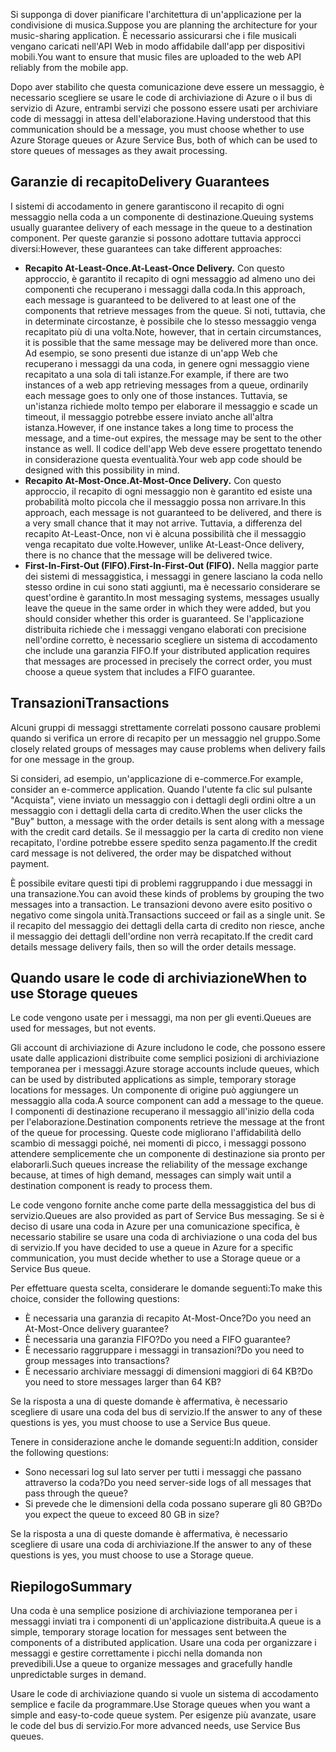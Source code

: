 <span data-ttu-id="dd5a8-101">Si supponga di dover pianificare l'architettura di un'applicazione per la condivisione di musica.</span><span class="sxs-lookup"><span data-stu-id="dd5a8-101">Suppose you are planning the architecture for your music-sharing application.</span></span> <span data-ttu-id="dd5a8-102">È necessario assicurarsi che i file musicali vengano caricati nell'API Web in modo affidabile dall'app per dispositivi mobili.</span><span class="sxs-lookup"><span data-stu-id="dd5a8-102">You want to ensure that music files are uploaded to the web API reliably from the mobile app.</span></span>

<span data-ttu-id="dd5a8-103">Dopo aver stabilito che questa comunicazione deve essere un messaggio, è necessario scegliere se usare le code di archiviazione di Azure o il bus di servizio di Azure, entrambi servizi che possono essere usati per archiviare code di messaggi in attesa dell'elaborazione.</span><span class="sxs-lookup"><span data-stu-id="dd5a8-103">Having understood that this communication should be a message, you must choose whether to use Azure Storage queues or Azure Service Bus, both of which can be used to store queues of messages as they await processing.</span></span>

## <a name="delivery-guarantees"></a><span data-ttu-id="dd5a8-104">Garanzie di recapito</span><span class="sxs-lookup"><span data-stu-id="dd5a8-104">Delivery Guarantees</span></span>

<span data-ttu-id="dd5a8-105">I sistemi di accodamento in genere garantiscono il recapito di ogni messaggio nella coda a un componente di destinazione.</span><span class="sxs-lookup"><span data-stu-id="dd5a8-105">Queuing systems usually guarantee delivery of each message in the queue to a destination component.</span></span> <span data-ttu-id="dd5a8-106">Per queste garanzie si possono adottare tuttavia approcci diversi:</span><span class="sxs-lookup"><span data-stu-id="dd5a8-106">However, these guarantees can take different approaches:</span></span>

- <span data-ttu-id="dd5a8-107">**Recapito At-Least-Once.**</span><span class="sxs-lookup"><span data-stu-id="dd5a8-107">**At-Least-Once Delivery.**</span></span> <span data-ttu-id="dd5a8-108">Con questo approccio, è garantito il recapito di ogni messaggio ad almeno uno dei componenti che recuperano i messaggi dalla coda.</span><span class="sxs-lookup"><span data-stu-id="dd5a8-108">In this approach, each message is guaranteed to be delivered to at least one of the components that retrieve messages from the queue.</span></span> <span data-ttu-id="dd5a8-109">Si noti, tuttavia, che in determinate circostanze, è possibile che lo stesso messaggio venga recapitato più di una volta.</span><span class="sxs-lookup"><span data-stu-id="dd5a8-109">Note, however, that in certain circumstances, it is possible that the same message may be delivered more than once.</span></span> <span data-ttu-id="dd5a8-110">Ad esempio, se sono presenti due istanze di un'app Web che recuperano i messaggi da una coda, in genere ogni messaggio viene recapitato a una sola di tali istanze.</span><span class="sxs-lookup"><span data-stu-id="dd5a8-110">For example, if there are two instances of a web app retrieving messages from a queue, ordinarily each message goes to only one of those instances.</span></span> <span data-ttu-id="dd5a8-111">Tuttavia, se un'istanza richiede molto tempo per elaborare il messaggio e scade un timeout, il messaggio potrebbe essere inviato anche all'altra istanza.</span><span class="sxs-lookup"><span data-stu-id="dd5a8-111">However, if one instance takes a long time to process the message, and a time-out expires, the message may be sent to the other instance as well.</span></span> <span data-ttu-id="dd5a8-112">Il codice dell'app Web deve essere progettato tenendo in considerazione questa eventualità.</span><span class="sxs-lookup"><span data-stu-id="dd5a8-112">Your web app code should be designed with this possibility in mind.</span></span>
- <span data-ttu-id="dd5a8-113">**Recapito At-Most-Once.**</span><span class="sxs-lookup"><span data-stu-id="dd5a8-113">**At-Most-Once Delivery.**</span></span> <span data-ttu-id="dd5a8-114">Con questo approccio, il recapito di ogni messaggio non è garantito ed esiste una probabilità molto piccola che il messaggio possa non arrivare.</span><span class="sxs-lookup"><span data-stu-id="dd5a8-114">In this approach, each message is not guaranteed to be delivered, and there is a very small chance that it may not arrive.</span></span> <span data-ttu-id="dd5a8-115">Tuttavia, a differenza del recapito At-Least-Once, non vi è alcuna possibilità che il messaggio venga recapitato due volte.</span><span class="sxs-lookup"><span data-stu-id="dd5a8-115">However, unlike At-Least-Once delivery, there is no chance that the message will be delivered twice.</span></span>
- <span data-ttu-id="dd5a8-116">**First-In-First-Out (FIFO).**</span><span class="sxs-lookup"><span data-stu-id="dd5a8-116">**First-In-First-Out (FIFO).**</span></span> <span data-ttu-id="dd5a8-117">Nella maggior parte dei sistemi di messaggistica, i messaggi in genere lasciano la coda nello stesso ordine in cui sono stati aggiunti, ma è necessario considerare se quest'ordine è garantito.</span><span class="sxs-lookup"><span data-stu-id="dd5a8-117">In most messaging systems, messages usually leave the queue in the same order in which they were added, but you should consider whether this order is guaranteed.</span></span> <span data-ttu-id="dd5a8-118">Se l'applicazione distribuita richiede che i messaggi vengano elaborati con precisione nell'ordine corretto, è necessario scegliere un sistema di accodamento che include una garanzia FIFO.</span><span class="sxs-lookup"><span data-stu-id="dd5a8-118">If your distributed application requires that messages are processed in precisely the correct order, you must choose a queue system that includes a FIFO guarantee.</span></span>

## <a name="transactions"></a><span data-ttu-id="dd5a8-119">Transazioni</span><span class="sxs-lookup"><span data-stu-id="dd5a8-119">Transactions</span></span>

<span data-ttu-id="dd5a8-120">Alcuni gruppi di messaggi strettamente correlati possono causare problemi quando si verifica un errore di recapito per un messaggio nel gruppo.</span><span class="sxs-lookup"><span data-stu-id="dd5a8-120">Some closely related groups of messages may cause problems when delivery fails for one message in the group.</span></span>

<span data-ttu-id="dd5a8-121">Si consideri, ad esempio, un'applicazione di e-commerce.</span><span class="sxs-lookup"><span data-stu-id="dd5a8-121">For example, consider an e-commerce application.</span></span> <span data-ttu-id="dd5a8-122">Quando l'utente fa clic sul pulsante "Acquista", viene inviato un messaggio con i dettagli degli ordini oltre a un messaggio con i dettagli della carta di credito.</span><span class="sxs-lookup"><span data-stu-id="dd5a8-122">When the user clicks the "Buy" button, a message with the order details is sent along with a message with the credit card details.</span></span> <span data-ttu-id="dd5a8-123">Se il messaggio per la carta di credito non viene recapitato, l'ordine potrebbe essere spedito senza pagamento.</span><span class="sxs-lookup"><span data-stu-id="dd5a8-123">If the credit card message is not delivered, the order may be dispatched without payment.</span></span>

<span data-ttu-id="dd5a8-124">È possibile evitare questi tipi di problemi raggruppando i due messaggi in una transazione.</span><span class="sxs-lookup"><span data-stu-id="dd5a8-124">You can avoid these kinds of problems by grouping the two messages into a transaction.</span></span> <span data-ttu-id="dd5a8-125">Le transazioni devono avere esito positivo o negativo come singola unità.</span><span class="sxs-lookup"><span data-stu-id="dd5a8-125">Transactions succeed or fail as a single unit.</span></span> <span data-ttu-id="dd5a8-126">Se il recapito del messaggio dei dettagli della carta di credito non riesce, anche il messaggio dei dettagli dell'ordine non verrà recapitato.</span><span class="sxs-lookup"><span data-stu-id="dd5a8-126">If the credit card details message delivery fails, then so will the order details message.</span></span>

## <a name="when-to-use-storage-queues"></a><span data-ttu-id="dd5a8-127">Quando usare le code di archiviazione</span><span class="sxs-lookup"><span data-stu-id="dd5a8-127">When to use Storage queues</span></span>

<span data-ttu-id="dd5a8-128">Le code vengono usate per i messaggi, ma non per gli eventi.</span><span class="sxs-lookup"><span data-stu-id="dd5a8-128">Queues are used for messages, but not events.</span></span>

<span data-ttu-id="dd5a8-129">Gli account di archiviazione di Azure includono le code, che possono essere usate dalle applicazioni distribuite come semplici posizioni di archiviazione temporanea per i messaggi.</span><span class="sxs-lookup"><span data-stu-id="dd5a8-129">Azure storage accounts include queues, which can be used by distributed applications as simple, temporary storage locations for messages.</span></span> <span data-ttu-id="dd5a8-130">Un componente di origine può aggiungere un messaggio alla coda.</span><span class="sxs-lookup"><span data-stu-id="dd5a8-130">A source component can add a message to the queue.</span></span> <span data-ttu-id="dd5a8-131">I componenti di destinazione recuperano il messaggio all'inizio della coda per l'elaborazione.</span><span class="sxs-lookup"><span data-stu-id="dd5a8-131">Destination components retrieve the message at the front of the queue for processing.</span></span> <span data-ttu-id="dd5a8-132">Queste code migliorano l'affidabilità dello scambio di messaggi poiché, nei momenti di picco, i messaggi possono attendere semplicemente che un componente di destinazione sia pronto per elaborarli.</span><span class="sxs-lookup"><span data-stu-id="dd5a8-132">Such queues increase the reliability of the message exchange because, at times of high demand, messages can simply wait until a destination component is ready to process them.</span></span>

<span data-ttu-id="dd5a8-133">Le code vengono fornite anche come parte della messaggistica del bus di servizio.</span><span class="sxs-lookup"><span data-stu-id="dd5a8-133">Queues are also provided as part of Service Bus messaging.</span></span> <span data-ttu-id="dd5a8-134">Se si è deciso di usare una coda in Azure per una comunicazione specifica, è necessario stabilire se usare una coda di archiviazione o una coda del bus di servizio.</span><span class="sxs-lookup"><span data-stu-id="dd5a8-134">If you have decided to use a queue in Azure for a specific communication, you must decide whether to use a Storage queue or a Service Bus queue.</span></span>

<span data-ttu-id="dd5a8-135">Per effettuare questa scelta, considerare le domande seguenti:</span><span class="sxs-lookup"><span data-stu-id="dd5a8-135">To make this choice, consider the following questions:</span></span>

- <span data-ttu-id="dd5a8-136">È necessaria una garanzia di recapito At-Most-Once?</span><span class="sxs-lookup"><span data-stu-id="dd5a8-136">Do you need an At-Most-Once delivery guarantee?</span></span>
- <span data-ttu-id="dd5a8-137">È necessaria una garanzia FIFO?</span><span class="sxs-lookup"><span data-stu-id="dd5a8-137">Do you need a FIFO guarantee?</span></span>
- <span data-ttu-id="dd5a8-138">È necessario raggruppare i messaggi in transazioni?</span><span class="sxs-lookup"><span data-stu-id="dd5a8-138">Do you need to group messages into transactions?</span></span>
- <span data-ttu-id="dd5a8-139">È necessario archiviare messaggi di dimensioni maggiori di 64 KB?</span><span class="sxs-lookup"><span data-stu-id="dd5a8-139">Do you need to store messages larger than 64 KB?</span></span>

<span data-ttu-id="dd5a8-140">Se la risposta a una di queste domande è affermativa, è necessario scegliere di usare una coda del bus di servizio.</span><span class="sxs-lookup"><span data-stu-id="dd5a8-140">If the answer to any of these questions is yes, you must choose to use a Service Bus queue.</span></span>

<span data-ttu-id="dd5a8-141">Tenere in considerazione anche le domande seguenti:</span><span class="sxs-lookup"><span data-stu-id="dd5a8-141">In addition, consider the following questions:</span></span>

- <span data-ttu-id="dd5a8-142">Sono necessari log sul lato server per tutti i messaggi che passano attraverso la coda?</span><span class="sxs-lookup"><span data-stu-id="dd5a8-142">Do you need server-side logs of all messages that pass through the queue?</span></span>
- <span data-ttu-id="dd5a8-143">Si prevede che le dimensioni della coda possano superare gli 80 GB?</span><span class="sxs-lookup"><span data-stu-id="dd5a8-143">Do you expect the queue to exceed 80 GB in size?</span></span>

<span data-ttu-id="dd5a8-144">Se la risposta a una di queste domande è affermativa, è necessario scegliere di usare una coda di archiviazione.</span><span class="sxs-lookup"><span data-stu-id="dd5a8-144">If the answer to any of these questions is yes, you must choose to use a Storage queue.</span></span>

## <a name="summary"></a><span data-ttu-id="dd5a8-145">Riepilogo</span><span class="sxs-lookup"><span data-stu-id="dd5a8-145">Summary</span></span>

<span data-ttu-id="dd5a8-146">Una coda è una semplice posizione di archiviazione temporanea per i messaggi inviati tra i componenti di un'applicazione distribuita.</span><span class="sxs-lookup"><span data-stu-id="dd5a8-146">A queue is a simple, temporary storage location for messages sent between the components of a distributed application.</span></span> <span data-ttu-id="dd5a8-147">Usare una coda per organizzare i messaggi e gestire correttamente i picchi nella domanda non prevedibili.</span><span class="sxs-lookup"><span data-stu-id="dd5a8-147">Use a queue to organize messages and gracefully handle unpredictable surges in demand.</span></span>

<span data-ttu-id="dd5a8-148">Usare le code di archiviazione quando si vuole un sistema di accodamento semplice e facile da programmare.</span><span class="sxs-lookup"><span data-stu-id="dd5a8-148">Use Storage queues when you want a simple and easy-to-code queue system.</span></span> <span data-ttu-id="dd5a8-149">Per esigenze più avanzate, usare le code del bus di servizio.</span><span class="sxs-lookup"><span data-stu-id="dd5a8-149">For more advanced needs, use Service Bus queues.</span></span>